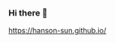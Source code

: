 ### Hi there 👋


https://hanson-sun.github.io/ 
<!--
**Hanson-Sun/Hanson-Sun** is a ✨ _special_ ✨ repository because its `README.md` (this file) appears on your GitHub profile.

I'm Hanson Sun incase you havent realized yet!

- 🔭 I’m currently working on random stuff
- 🌱 I’m currently learning programming
- 📫 How to reach me: doctorhanson21@gmail.com
- ⚡ Fun fact: idk :sob:-->

